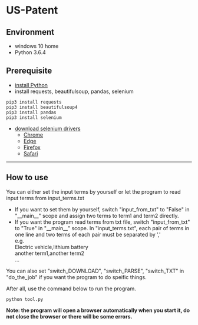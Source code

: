 # US-Patent

## Environment
- windows 10 home
- Python 3.6.4

## Prerequisite
- [install Python](https://www.python.org/)
- install requests, beautifulsoup, pandas, selenium
```
pip3 install requests
pip3 install beautifulsoup4
pip3 install pandas
pip3 install selenium
```
- [download selenium drivers](http://selenium-python.readthedocs.io/installation.html#drivers)
  - [Chrome](https://sites.google.com/a/chromium.org/chromedriver/downloads)
  - [Edge](https://developer.microsoft.com/en-us/microsoft-edge/tools/webdriver/)
  - [Firefox](https://github.com/mozilla/geckodriver/releases)
  - [Safari](https://webkit.org/blog/6900/webdriver-support-in-safari-10/)

---
## How to use
You can either set the input terms by yourself or let the program to read input terms from input_terms.txt
- If you want to set them by yourself, switch "input_from_txt" to "False" in "\_\_main\_\_" scope and assign two terms to term1 and term2 directly.
- If you want the program read terms from txt file, switch "input_from_txt" to "True" in "\_\_main\_\_" scope.
In "input_terms.txt", each pair of terms in one line and two terms of each pair must be separated by ','  
e.g.  
Electric vehicle,lithium battery  
another term1,another term2  
...  

You can also set "switch_DOWNLOAD", "switch_PARSE", "switch_TXT" in "do_the_job" if you want the program to do speific things.  

After all, use the command below to run the program.
```
python tool.py
```
__Note: the program will open a browser automatically when you start it, do not close the browser or there will be some errors.__
